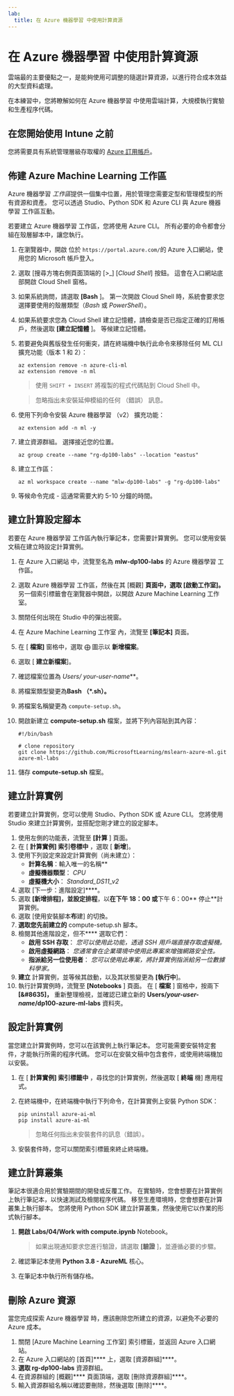 ```yaml
---
lab:
  title: 在 Azure 機器學習 中使用計算資源
---
```


# 在 Azure 機器學習 中使用計算資源

雲端最的主要優點之一，是能夠使用可調整的隨選計算資源，以進行符合成本效益的大型資料處理。

在本練習中，您將瞭解如何在 Azure 機器學習 中使用雲端計算，大規模執行實驗和生產程序代碼。

## 在您開始使用 Intune 之前

您將需要具有系統管理層級存取權的 [Azure 訂用帳戶](https://azure.microsoft.com/free?azure-portal=true)。

## 佈建 Azure Machine Learning 工作區

Azure 機器學習 *工作區*提供一個集中位置，用於管理您需要定型和管理模型的所有資源和資產。 您可以透過 Studio、Python SDK 和 Azure CLI 與 Azure 機器學習 工作區互動。

若要建立 Azure 機器學習 工作區，您將使用 Azure CLI。 所有必要的命令都會分組在殼層腳本中，讓您執行。

1. 在瀏覽器中，開啟 位於 `https://portal.azure.com/`的 Azure 入口網站，使用您的 Microsoft 帳戶登入。
1. 選取 \[搜尋方塊右側頁面頂端的 [>_] [*Cloud Shell*] 按鈕。 這會在入口網站底部開啟 Cloud Shell 窗格。
1. 如果系統詢問，請選取 **[Bash** ]。 第一次開啟 Cloud Shell 時，系統會要求您選擇要使用的殼層類型（*Bash* 或 *PowerShell*）。
1. 如果系統要求您為 Cloud Shell 建立記憶體，請檢查是否已指定正確的訂用帳戶，然後選取 **[建立記憶體** ]。 等候建立記憶體。
1. 若要避免與舊版發生任何衝突，請在終端機中執行此命令來移除任何 ML CLI 擴充功能（版本 1 和 2）：

    ```azurecli
    az extension remove -n azure-cli-ml
    az extension remove -n ml
    ```

    > 使用 `SHIFT + INSERT` 將複製的程式代碼貼到 Cloud Shell 中。

    > 忽略指出未安裝延伸模組的任何 （錯誤） 訊息。

1. 使用下列命令安裝 Azure 機器學習 （v2） 擴充功能：
    
    ```azurecli
    az extension add -n ml -y
    ```

1. 建立資源群組。 選擇接近您的位置。

    ```azurecli
    az group create --name "rg-dp100-labs" --location "eastus"
    ```

1. 建立工作區：

    ```azurecli
    az ml workspace create --name "mlw-dp100-labs" -g "rg-dp100-labs"
    ```

1. 等候命令完成 - 這通常需要大約 5-10 分鐘的時間。

## 建立計算設定腳本

若要在 Azure 機器學習 工作區內執行筆記本，您需要計算實例。 您可以使用安裝文稿在建立時設定計算實例。

1. 在 Azure 入口網站 中，流覽至名為 **mlw-dp100-labs** 的 Azure 機器學習 工作區。
1. 選取 Azure 機器學習 工作區，然後在其 [概觀] **頁面中，選取 [**啟動工作室**]。** 另一個索引標籤會在瀏覽器中開啟，以開啟 Azure Machine Learning 工作室。
1. 關閉任何出現在 Studio 中的彈出視窗。
1. 在 Azure Machine Learning 工作室 內，流覽至 **[筆記本]** 頁面。
1. 在 [ **檔案]** 窗格中，選取 &#10753; 圖示以 **新增檔案**。
1. 選取 [ **建立新檔案**]。
1. 確認檔案位置為 **Users/* your-user-name***。
1. 將檔案類型變更為**Bash （*.sh）。**
1. 將檔案名稱變更為 `compute-setup.sh`。
1. 開啟新建立 **compute-setup.sh** 檔案，並將下列內容貼到其內容：

    ```azurecli
    #!/bin/bash

    # clone repository
    git clone https://github.com/MicrosoftLearning/mslearn-azure-ml.git azure-ml-labs
    ```

1. 儲存 **compute-setup.sh** 檔案。

## 建立計算實例

若要建立計算實例，您可以使用 Studio、Python SDK 或 Azure CLI。 您將使用 Studio 來建立計算實例，並搭配您剛才建立的設定腳本。

1. 使用左側的功能表，流覽至 **[計算** ] 頁面。
1. 在 [ **計算實例] 索引卷標中** ，選取 [ **新增**]。
1. 使用下列設定來設定計算實例（尚未建立）： 
    - **計算名稱**：輸入唯一的名稱**
    - **虛擬機器類型**： *CPU*
    - **虛擬機大小**： *Standard_DS11_v2*
1. 選取 [下一步：進階設定]****。
1. 選取 **[新增排程]，並設定排程**，以**在下午 **18：00** 或**下午 6：00** 停止**計算實例。
1. 選取 [使用安裝腳本**布**建] 的切換。
1. **選取您先前建立的** compute-setup.sh 腳本。
1. 檢閱其他進階設定，但不**** 選取它們：
    - **啟用 SSH 存取**： *您可以使用此功能，透過 SSH 用戶端直接存取虛擬機。*
    - **啟用虛擬網路**： *您通常會在企業環境中使用此專案來增強網路安全性。*
    - **指派給另一位使用者**： *您可以使用此專案，將計算實例指派給另一位數據科學家。*
1. **建立** 計算實例，並等候其啟動，以及其狀態變更為 **[執行中**]。
1. 執行計算實例時，流覽至 **[Notebooks** ] 頁面。 在 [ **檔案** ] 窗格中，按兩下 **[&#8635]，** 重新整理檢視，並確認已建立新的 **Users/*your-user-name*/dp100-azure-ml-labs** 資料夾。

## 設定計算實例

當您建立計算實例時，您可以在該實例上執行筆記本。 您可能需要安裝特定套件，才能執行所需的程序代碼。 您可以在安裝文稿中包含套件，或使用終端機加以安裝。

1. 在 [ **計算實例] 索引標籤中** ，尋找您的計算實例，然後選取 [ **終端** 機] 應用程式。
1. 在終端機中，在終端機中執行下列命令，在計算實例上安裝 Python SDK：

    ```
    pip uninstall azure-ai-ml
    pip install azure-ai-ml
    ```

    > 忽略任何指出未安裝套件的訊息（錯誤）。

1. 安裝套件時，您可以關閉索引標籤來終止終端機。

## 建立計算叢集

筆記本很適合用於實驗期間的開發或反覆工作。 在實驗時，您會想要在計算實例上執行筆記本，以快速測試及檢閱程序代碼。 移至生產環境時，您會想要在計算叢集上執行腳本。 您將使用 Python SDK 建立計算叢集，然後使用它以作業的形式執行腳本。

1. **開啟 Labs/04/Work with compute.ipynb** Notebook。

    > 如果出現通知要求您進行驗證，請選取 **[驗證** ]，並遵循必要的步驟。

1. 確認筆記本使用 **Python 3.8 - AzureML** 核心。
1. 在筆記本中執行所有儲存格。

## 刪除 Azure 資源

當您完成探索 Azure 機器學習 時，應該刪除您所建立的資源，以避免不必要的 Azure 成本。

1. 關閉 [Azure Machine Learning 工作室] 索引標籤，並返回 Azure 入口網站。
1. 在 Azure 入口網站的 [首頁]**** 上，選取 [資源群組]****。
1. **選取 rg-dp100-labs** 資源群組。
1. 在資源群組的 [概觀]**** 頁面頂端，選取 [刪除資源群組]****。
1. 輸入資源群組名稱以確認要刪除，然後選取 [刪除]****。
